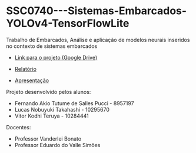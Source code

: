 # SSC0740---Sistemas-Embarcados-YOLOv4-TensorFlowLite
Trabalho de Embarcados, Análise e aplicação de modelos neurais inseridos no contexto de sistemas embarcados


- [Link para o projeto (Google Drive)](https://drive.google.com/drive/folders/1I7KT3ouPSTbG0awcQ2iWzDoWF_hfLEZ5?usp=sharing)

- [Relatório](relatorio.pdf)

- [Apresentação](apresentacao.pdf)



Projeto desenvolvido pelos alunos:
  - Fernando Akio Tutume de Salles Pucci - 8957197
  - Lucas Nobuyuki Takahashi - 10295670
  - Vitor Kodhi Teruya - 10284441

Docentes:
  - Professor Vanderlei Bonato
  - Professor Eduardo do Valle Simões


	

